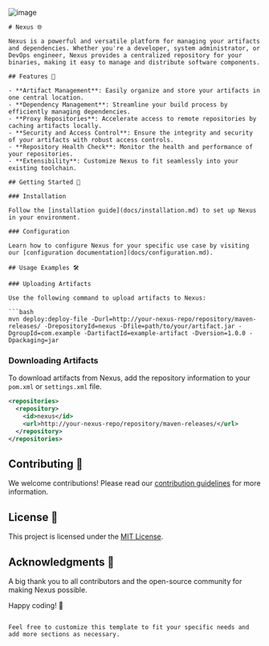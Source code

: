 ![image](https://github.com/SushantOps/AWS_Devops_Questions_and_Answers/assets/109059766/2adbcb55-2624-497a-b845-9c01057243b6)

```
# Nexus 🌐

Nexus is a powerful and versatile platform for managing your artifacts and dependencies. Whether you're a developer, system administrator, or DevOps engineer, Nexus provides a centralized repository for your binaries, making it easy to manage and distribute software components.

## Features 🚀

- **Artifact Management**: Easily organize and store your artifacts in one central location.
- **Dependency Management**: Streamline your build process by efficiently managing dependencies.
- **Proxy Repositories**: Accelerate access to remote repositories by caching artifacts locally.
- **Security and Access Control**: Ensure the integrity and security of your artifacts with robust access controls.
- **Repository Health Check**: Monitor the health and performance of your repositories.
- **Extensibility**: Customize Nexus to fit seamlessly into your existing toolchain.

## Getting Started 🏁

### Installation

Follow the [installation guide](docs/installation.md) to set up Nexus in your environment.

### Configuration

Learn how to configure Nexus for your specific use case by visiting our [configuration documentation](docs/configuration.md).

## Usage Examples 🛠️

### Uploading Artifacts

Use the following command to upload artifacts to Nexus:

```bash
mvn deploy:deploy-file -Durl=http://your-nexus-repo/repository/maven-releases/ -DrepositoryId=nexus -Dfile=path/to/your/artifact.jar -DgroupId=com.example -DartifactId=example-artifact -Dversion=1.0.0 -Dpackaging=jar
```

### Downloading Artifacts

To download artifacts from Nexus, add the repository information to your `pom.xml` or `settings.xml` file.

```xml
<repositories>
  <repository>
    <id>nexus</id>
    <url>http://your-nexus-repo/repository/maven-releases/</url>
  </repository>
</repositories>
```

## Contributing 🤝

We welcome contributions! Please read our [contribution guidelines](CONTRIBUTING.md) for more information.

## License 📝

This project is licensed under the [MIT License](LICENSE).

## Acknowledgments 🙌

A big thank you to all contributors and the open-source community for making Nexus possible.

Happy coding! 🚀
```

Feel free to customize this template to fit your specific needs and add more sections as necessary.
